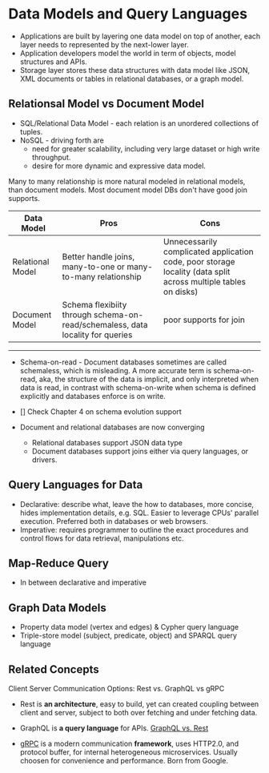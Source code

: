 # Data Models and Query Languages
- Applications are built by layering one data model on top of another, each layer needs to represented by the next-lower layer.
- Application developers model the world in term of objects, model structures and APIs.
- Storage layer stores these data structures with data model like JSON, XML documents or tables in relational databases, or a graph model.

## Relationsal Model vs Document Model
- SQL/Relational Data Model - each relation is an unordered collections of tuples.
- NoSQL - driving forth are 
    - need for greater scalability, including very large dataset or high write throughput. 
    - desire for more dynamic and expressive data model.

Many to many relationship is more natural modeled in relational models, than document models. Most document model DBs don't have good join supports.

| Data Model | Pros | Cons |
| ------------|-----|------|
| Relational Model | Better handle joins, many-to-one or many-to-many relationship | Unnecessarily complicated application code, poor storage locality (data split across multiple tables on disks) |
| Document Model | Schema flexibiity through schema-on-read/schemaless, data locality for queries | poor supports for join
---

- Schema-on-read - Document databases sometimes are called schemaless, which is misleading. A more accurate term is schema-on-read, aka, the structure of the data is implicit, and only interpreted when data is read, in contrast with schema-on-write when schema is defined explicitly and databases enforce is on write. 
- [] Check Chapter 4 on schema evolution support

- Document and relational databases are now converging
    - Relational databases support JSON data type
    - Document databases support joins either via query languages, or drivers.

## Query Languages for Data 
- Declarative: describe what, leave the how to databases, more concise, hides implementation details, e.g. SQL. Easier to leverage CPUs' parallel execution. Preferred both in databases or web browsers.
- Imperative: requires programmer to outline the exact procedures and control flows for data retrieval, manipulations etc.

## Map-Reduce Query
- In between declarative and imperative

## Graph Data Models
- Property data model (vertex and edges) & Cypher query language
- Triple-store model (subject, predicate, object) and SPARQL query language


## Related Concepts
Client Server Communication Options: Rest vs. GraphQL vs gRPC 

- Rest is **an architecture**, easy to build, yet can created coupling between client and server, subject to both over fetching and under fetching data.

- GraphQL is **a query language** for APIs. [GraphQL vs. Rest](https://www.youtube.com/watch?v=PTfZcN20fro)

- [gRPC](https://www.youtube.com/watch?v=hVrwuMnCtok&t=212s) is a modern communication **framework**, uses HTTP2.0, and protocol buffer, for internal heterogeneous microservices. Usually choosen for convenience and performance. Born from Google. 
